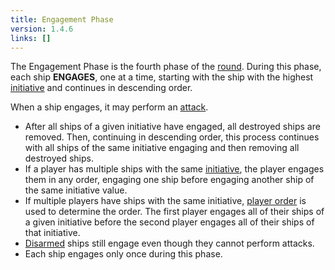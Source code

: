 ```yaml
---
title: Engagement Phase
version: 1.4.6
links: []
---
```


The Engagement Phase is the fourth phase of the [round](/rules/Round). During this phase, each ship **ENGAGES**, one at a time, starting with the ship with the highest [initiative](/rules/Initiative) and continues in descending order.

When a ship engages, it may perform an [attack](/rules/Attack).

- After all ships of a given initiative have engaged, all destroyed ships are removed. Then, continuing in descending order, this process continues with all ships of the same initiative engaging and then removing all destroyed ships.
- If a player has multiple ships with the same [initiative](/rules/Initiative), the player engages them in any order, engaging one ship before engaging another ship of the same initiative value.
- If multiple players have ships with the same initiative, [player order](/rules/Player_Order) is used to determine the order. The first player engages all of their ships of a given initiative before the second player engages all of their ships of that initiative.
- [Disarmed](/rules/Disarmed) ships still engage even though they cannot perform attacks.
- Each ship engages only once during this phase.
